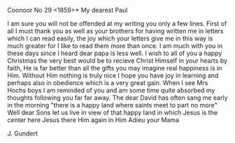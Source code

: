  Coonoor No 29 <1859>*
My dearest Paul

I am sure you will not be offended at my writing you only a few lines. First of all I must thank you as well as your brothers for having written me in letters which I can read easily, the joy which your letters give me in this way is much greater for I like to read them more than once. 
I am much with you in these days since I heard dear papa is less well. 
I wish to all of you a happy Christmas the very best would be to recieve Christ Himself in your hearts by faith, He is far better than all the gifts you may imagine real happiness is in Him. Without Him nothing is truly nice 
I hope you have joy in learning and perhaps also in obedience which is a very great gain. When I see Mrs Hochs boys I am reminded of you and am some time quite absorbed my thoughts following you far far away. The dear David has often sang me early in the morning "there is a happy land where saints meet to part no more" Well dear Sons let us live in view of that happy land in which Jesus is the center here Jesus there Him again in Him Adieu  your Mama

 J. Gundert
